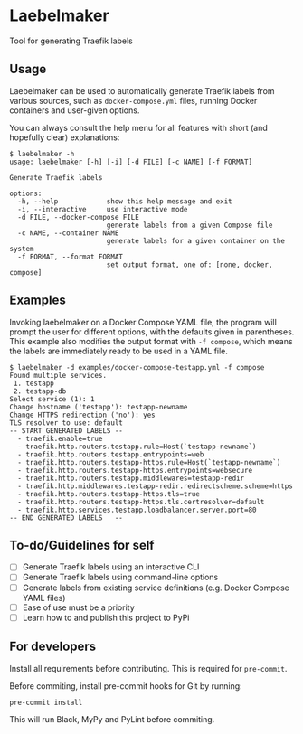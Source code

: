 # Laebelmaker

Tool for generating Traefik labels

## Usage

Laebelmaker can be used to automatically generate Traefik labels
from various sources, such as `docker-compose.yml` files, running
Docker containers and user-given options.

You can always consult the help menu for all features with short
(and hopefully clear) explanations:

```
$ laebelmaker -h
usage: laebelmaker [-h] [-i] [-d FILE] [-c NAME] [-f FORMAT]

Generate Traefik labels

options:
  -h, --help            show this help message and exit
  -i, --interactive     use interactive mode
  -d FILE, --docker-compose FILE
                        generate labels from a given Compose file
  -c NAME, --container NAME
                        generate labels for a given container on the system
  -f FORMAT, --format FORMAT
                        set output format, one of: [none, docker, compose]
```

## Examples

Invoking laebelmaker on a Docker Compose YAML file, the program will
prompt the user for different options, with the defaults given in
parentheses. This example also modifies the output format with
`-f compose`, which means the labels are immediately ready to be used
in a YAML file.

```
$ laebelmaker -d examples/docker-compose-testapp.yml -f compose
Found multiple services.
 1. testapp
 2. testapp-db
Select service (1): 1
Change hostname ('testapp'): testapp-newname
Change HTTPS redirection ('no'): yes
TLS resolver to use: default
-- START GENERATED LABELS --
  - traefik.enable=true
  - traefik.http.routers.testapp.rule=Host(`testapp-newname`)
  - traefik.http.routers.testapp.entrypoints=web
  - traefik.http.routers.testapp-https.rule=Host(`testapp-newname`)
  - traefik.http.routers.testapp-https.entrypoints=websecure
  - traefik.http.routers.testapp.middlewares=testapp-redir
  - traefik.http.middlewares.testapp-redir.redirectscheme.scheme=https
  - traefik.http.routers.testapp-https.tls=true
  - traefik.http.routers.testapp-https.tls.certresolver=default
  - traefik.http.services.testapp.loadbalancer.server.port=80
-- END GENERATED LABELS   --
```

## To-do/Guidelines for self

* [ ] Generate Traefik labels using an interactive CLI
* [ ] Generate Traefik labels using command-line options
* [ ] Generate labels from existing service definitions (e.g. Docker Compose YAML files)
* [ ] Ease of use must be a priority
* [ ] Learn how to and publish this project to PyPi

## For developers

Install all requirements before contributing. This is required for `pre-commit`.

Before commiting, install pre-commit hooks for Git by running:
```
pre-commit install
```

This will run Black, MyPy and PyLint before commiting.
